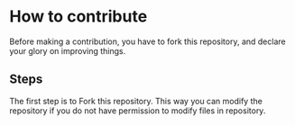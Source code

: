 # How to contribute
Before making a contribution, you have to fork this repository, and declare your glory on improving things.

## Steps
The first step is to Fork this repository. This way you can modify the repository if you do not have permission to modify files in repository.
